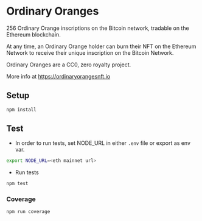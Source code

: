 # Ordinary Oranges

256 Ordinary Orange inscriptions on the Bitcoin network, tradable on the Ethereum blockchain.

At any time, an Ordinary Orange holder can burn their NFT on the Ethereum Network to receive their unique inscription on the Bitcoin Network.

Ordinary Oranges are a CC0, zero royalty project.

More info at https://ordinaryorangesnft.io

## Setup
```bash
npm install
```

## Test
- In order to run tests, set NODE_URL in either `.env` file or export as env var.
```sh
export NODE_URL=<eth mainnet url>
```
- Run tests
```bash
npm test
```

### Coverage
```bash
npm run coverage
```

